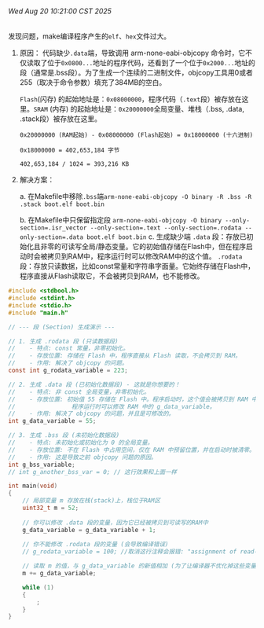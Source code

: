 
###### Wed Aug 20 10:21:00 CST 2025
发现问题，make编译程序产生的`elf`、`hex`文件过大。
1. 原因：
    代码缺少`.data`端，导致调用 arm-none-eabi-objcopy 命令时，它不仅读取了位于`0x0800...`地址的程序代码，还看到了一个位于`0x2000...`地址的段（通常是.bss段）。为了生成一个连续的二进制文件，objcopy工具用0或者255（取决于命令参数）填充了384MB的空白。
   
   `Flash`(闪存) 的起始地址是：`0x08000000`，程序代码（`.text`段）被存放在这里。`SRAM` (内存) 的起始地址是：`0x20000000`全局变量、堆栈（.bss, .data, .stack段）被存放在这里。
   ```
   0x20000000 (RAM起始) - 0x08000000 (Flash起始) = 0x18000000 (十六进制)

   0x18000000 = 402,653,184 字节

   402,653,184 / 1024 = 393,216 KB
   ```
2. 解决方案：
   
   a. 在Makefile中移除`.bss`端`arm-none-eabi-objcopy -O binary -R .bss -R .stack boot.elf boot.bin`

   b. 在Makefile中只保留指定段 `arm-none-eabi-objcopy -O binary --only-section=.isr_vector --only-section=.text --only-section=.rodata --only-section=.data boot.elf boot.bin`
   c. 生成缺少端
    `.data` 段：存放已初始化且非零的可读写全局/静态变量。它的初始值存储在Flash中，但在程序启动时会被拷贝到RAM中，程序运行时可以修改RAM中的这个值。
    `.rodata` 段：存放只读数据，比如const常量和字符串字面量。它始终存储在Flash中，程序直接从Flash读取它，不会被拷贝到RAM，也不能修改。
```C
#include <stdbool.h>
#include <stdint.h>
#include <stdio.h>
#include "main.h"

// --- 段 (Section) 生成演示 ---

// 1. 生成 .rodata 段 (只读数据段)
//    - 特点: const 常量，非零初始化。
//    - 存放位置: 存储在 Flash 中，程序直接从 Flash 读取，不会拷贝到 RAM。
//    - 作用: 解决了 objcopy 的问题。
const int g_rodata_variable = 223;

// 2. 生成 .data 段 (已初始化数据段) - 这就是你想要的！
//    - 特点: 非 const 全局变量，非零初始化。
//    - 存放位置: 初始值 55 存储在 Flash 中。程序启动时，这个值会被拷贝到 RAM 中。
//                程序运行时可以修改 RAM 中的 g_data_variable。
//    - 作用: 解决了 objcopy 的问题，并且是可修改的。
int g_data_variable = 55;

// 3. 生成 .bss 段 (未初始化数据段)
//    - 特点: 未初始化或初始化为 0 的全局变量。
//    - 存放位置: 不在 Flash 中占用空间，仅在 RAM 中预留位置，并在启动时被清零。
//    - 作用: 这是导致之前 objcopy 问题的原因。
int g_bss_variable; 
// int g_another_bss_var = 0; // 这行效果和上面一样

int main(void)
{
    // 局部变量 m 存放在栈(stack)上，栈位于RAM区
    uint32_t m = 52; 
    
    // 你可以修改 .data 段的变量，因为它已经被拷贝到可读写的RAM中
    g_data_variable = g_data_variable + 1; 
    
    // 你不能修改 .rodata 段的变量 (会导致编译错误)
    // g_rodata_variable = 100; //取消这行注释会报错: "assignment of read-only variable"

    // 读取 m 的值，与 g_data_variable 的新值相加 (为了让编译器不优化掉这些变量)
    m += g_data_variable;

    while (1)
    {
        ;
    }
}

```
